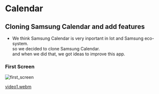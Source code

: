 # Calendar

## Cloning Samsung Calendar and add features

- We think Samsung Calendar is very inportant in Iot and Samsung eco-system.</br>
so we decided to clone Samsung Calendar.</br>
and when we did that, we got ideas to improve this app.<br>

### First Screen
![first_screen](https://user-images.githubusercontent.com/75816070/219355283-400555d7-c2e6-4a80-9534-91f6dc4ad976.jpg)

[video1.webm](https://user-images.githubusercontent.com/75816070/219357315-566441d8-ec63-4399-a7b5-fdb713d7e857.webm)
